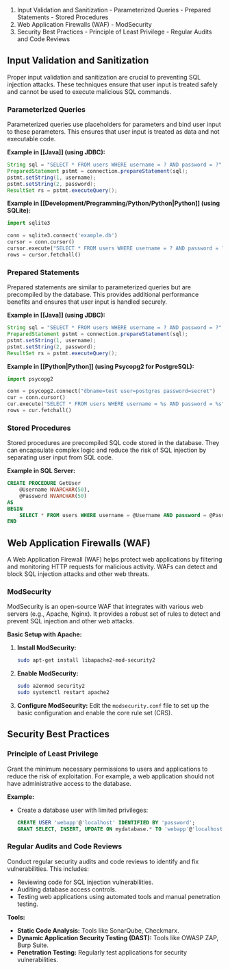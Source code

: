    1. Input Validation and Sanitization
     - Parameterized Queries
     - Prepared Statements
     - Stored Procedures
   2. Web Application Firewalls (WAF)
     - ModSecurity
   3. Security Best Practices
     - Principle of Least Privilege
     - Regular Audits and Code Reviews
## Input Validation and Sanitization

Proper input validation and sanitization are crucial to preventing SQL injection attacks. These techniques ensure that user input is treated safely and cannot be used to execute malicious SQL commands.

### Parameterized Queries
Parameterized queries use placeholders for parameters and bind user input to these parameters. This ensures that user input is treated as data and not executable code.

**Example in [[Java]] (using JDBC):**
```java
String sql = "SELECT * FROM users WHERE username = ? AND password = ?";
PreparedStatement pstmt = connection.prepareStatement(sql);
pstmt.setString(1, username);
pstmt.setString(2, password);
ResultSet rs = pstmt.executeQuery();
```

**Example in [[Development/Programming/Python/Python|Python]] (using SQLite):**
```python
import sqlite3

conn = sqlite3.connect('example.db')
cursor = conn.cursor()
cursor.execute("SELECT * FROM users WHERE username = ? AND password = ?", (username, password))
rows = cursor.fetchall()
```

### Prepared Statements
Prepared statements are similar to parameterized queries but are precompiled by the database. This provides additional performance benefits and ensures that user input is handled securely.

**Example in [[Java]] (using JDBC):**
```java
String sql = "SELECT * FROM users WHERE username = ? AND password = ?";
PreparedStatement pstmt = connection.prepareStatement(sql);
pstmt.setString(1, username);
pstmt.setString(2, password);
ResultSet rs = pstmt.executeQuery();
```

**Example in [[Python|Python]] (using Psycopg2 for PostgreSQL):**
```python
import psycopg2

conn = psycopg2.connect("dbname=test user=postgres password=secret")
cur = conn.cursor()
cur.execute("SELECT * FROM users WHERE username = %s AND password = %s", (username, password))
rows = cur.fetchall()
```

### Stored Procedures
Stored procedures are precompiled SQL code stored in the database. They can encapsulate complex logic and reduce the risk of SQL injection by separating user input from SQL code.

**Example in SQL Server:**
```sql
CREATE PROCEDURE GetUser
    @Username NVARCHAR(50),
    @Password NVARCHAR(50)
AS
BEGIN
    SELECT * FROM users WHERE username = @Username AND password = @Password;
END
```

## Web Application Firewalls (WAF)

A Web Application Firewall (WAF) helps protect web applications by filtering and monitoring HTTP requests for malicious activity. WAFs can detect and block SQL injection attacks and other web threats.

### ModSecurity
ModSecurity is an open-source WAF that integrates with various web servers (e.g., Apache, Nginx). It provides a robust set of rules to detect and prevent SQL injection and other web attacks.

**Basic Setup with Apache:**
1. **Install ModSecurity:**
   ```bash
   sudo apt-get install libapache2-mod-security2
   ```

2. **Enable ModSecurity:**
   ```bash
   sudo a2enmod security2
   sudo systemctl restart apache2
   ```

3. **Configure ModSecurity:**
   Edit the `modsecurity.conf` file to set up the basic configuration and enable the core rule set (CRS).

## Security Best Practices

### Principle of Least Privilege
Grant the minimum necessary permissions to users and applications to reduce the risk of exploitation. For example, a web application should not have administrative access to the database.

**Example:**
- Create a database user with limited privileges:
  ```sql
  CREATE USER 'webapp'@'localhost' IDENTIFIED BY 'password';
  GRANT SELECT, INSERT, UPDATE ON mydatabase.* TO 'webapp'@'localhost';
  ```

### Regular Audits and Code Reviews
Conduct regular security audits and code reviews to identify and fix vulnerabilities. This includes:
- Reviewing code for SQL injection vulnerabilities.
- Auditing database access controls.
- Testing web applications using automated tools and manual penetration testing.

**Tools:**
- **Static Code Analysis:** Tools like SonarQube, Checkmarx.
- **Dynamic Application Security Testing (DAST):** Tools like OWASP ZAP, Burp Suite.
- **Penetration Testing:** Regularly test applications for security vulnerabilities.